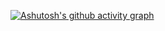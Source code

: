 [![Ashutosh's github activity graph](https://github-readme-activity-graph.cyclic.app/graph?username=harshlancer)](https://github.com/ashutosh00710/github-readme-activity-graph)
